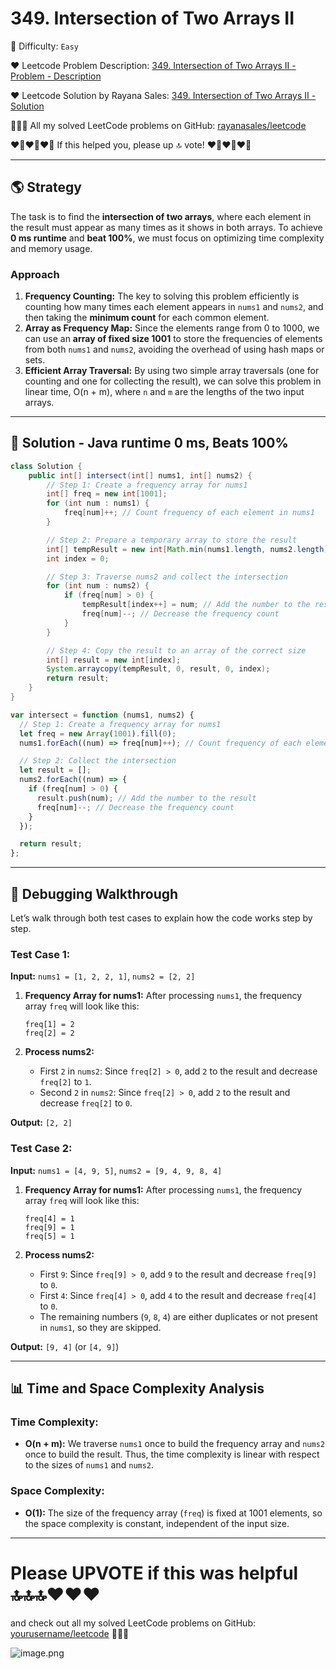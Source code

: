# 349. Intersection of Two Arrays II

🌱 Difficulty: `Easy`

❤️ Leetcode Problem Description: [349. Intersection of Two Arrays II - Problem - Description](https://leetcode.com/problems/intersection-of-two-arrays-ii/description/)

❤️ Leetcode Solution by Rayana Sales: [349. Intersection of Two Arrays II - Solution](https://leetcode.com/problems/intersection-of-two-arrays-ii/solutions/5897255/runtime-0ms-beats-100-simple-to-understand-java-javascript/)

💁🏻‍♀️ All my solved LeetCode problems on GitHub: [rayanasales/leetcode](https://github.com/rayanasales/leetcode)

❤️‍🔥❤️‍🔥❤️‍🔥 If this helped you, please up 🔝 vote! ❤️‍🔥❤️‍🔥❤️‍🔥

---

## 🌎 Strategy

The task is to find the **intersection of two arrays**, where each element in the result must appear as many times as it shows in both arrays. To achieve **0 ms runtime** and **beat 100%**, we must focus on optimizing time complexity and memory usage.

### Approach

1. **Frequency Counting:** The key to solving this problem efficiently is counting how many times each element appears in `nums1` and `nums2`, and then taking the **minimum count** for each common element.
2. **Array as Frequency Map:** Since the elements range from 0 to 1000, we can use an **array of fixed size 1001** to store the frequencies of elements from both `nums1` and `nums2`, avoiding the overhead of using hash maps or sets.
3. **Efficient Array Traversal:** By using two simple array traversals (one for counting and one for collecting the result), we can solve this problem in linear time, O(n + m), where `n` and `m` are the lengths of the two input arrays.

---

## 🚀 Solution - Java runtime 0 ms, Beats 100%

```java []
class Solution {
    public int[] intersect(int[] nums1, int[] nums2) {
        // Step 1: Create a frequency array for nums1
        int[] freq = new int[1001];
        for (int num : nums1) {
            freq[num]++; // Count frequency of each element in nums1
        }

        // Step 2: Prepare a temporary array to store the result
        int[] tempResult = new int[Math.min(nums1.length, nums2.length)];
        int index = 0;

        // Step 3: Traverse nums2 and collect the intersection
        for (int num : nums2) {
            if (freq[num] > 0) {
                tempResult[index++] = num; // Add the number to the result
                freq[num]--; // Decrease the frequency count
            }
        }

        // Step 4: Copy the result to an array of the correct size
        int[] result = new int[index];
        System.arraycopy(tempResult, 0, result, 0, index);
        return result;
    }
}
```

```javascript []
var intersect = function (nums1, nums2) {
  // Step 1: Create a frequency array for nums1
  let freq = new Array(1001).fill(0);
  nums1.forEach((num) => freq[num]++); // Count frequency of each element in nums1

  // Step 2: Collect the intersection
  let result = [];
  nums2.forEach((num) => {
    if (freq[num] > 0) {
      result.push(num); // Add the number to the result
      freq[num]--; // Decrease the frequency count
    }
  });

  return result;
};
```

---

## 🔎 Debugging Walkthrough

Let’s walk through both test cases to explain how the code works step by step.

### Test Case 1:

**Input:** `nums1 = [1, 2, 2, 1]`, `nums2 = [2, 2]`

1. **Frequency Array for nums1:** After processing `nums1`, the frequency array `freq` will look like this:

   ```
   freq[1] = 2
   freq[2] = 2
   ```

2. **Process nums2:**
   - First `2` in `nums2`: Since `freq[2] > 0`, add `2` to the result and decrease `freq[2]` to `1`.
   - Second `2` in `nums2`: Since `freq[2] > 0`, add `2` to the result and decrease `freq[2]` to `0`.

**Output:** `[2, 2]`

### Test Case 2:

**Input:** `nums1 = [4, 9, 5]`, `nums2 = [9, 4, 9, 8, 4]`

1. **Frequency Array for nums1:** After processing `nums1`, the frequency array `freq` will look like this:

   ```
   freq[4] = 1
   freq[9] = 1
   freq[5] = 1
   ```

2. **Process nums2:**
   - First `9`: Since `freq[9] > 0`, add `9` to the result and decrease `freq[9]` to `0`.
   - First `4`: Since `freq[4] > 0`, add `4` to the result and decrease `freq[4]` to `0`.
   - The remaining numbers (`9`, `8`, `4`) are either duplicates or not present in `nums1`, so they are skipped.

**Output:** `[9, 4]` (or `[4, 9]`)

---

## 📊 Time and Space Complexity Analysis

### Time Complexity:

- **O(n + m):** We traverse `nums1` once to build the frequency array and `nums2` once to build the result. Thus, the time complexity is linear with respect to the sizes of `nums1` and `nums2`.

### Space Complexity:

- **O(1):** The size of the frequency array (`freq`) is fixed at 1001 elements, so the space complexity is constant, independent of the input size.

---

# Please UPVOTE if this was helpful 🔝🔝🔝❤️❤️❤️

and check out all my solved LeetCode problems on GitHub: [yourusername/leetcode](https://github.com/yourusername/leetcode) 🤙😚🤘

![image.png](https://assets.leetcode.com/users/images/57bce3b1-56e2-4c20-9cdf-b61fef26b93b_1725494158.6252415.png)

